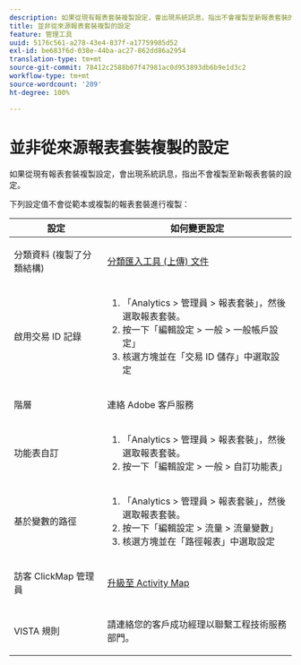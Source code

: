 ```yaml
---
description: 如果從現有報表套裝複製設定，會出現系統訊息，指出不會複製至新報表套裝的設定。
title: 並非從來源報表套裝複製的設定
feature: 管理工具
uuid: 5176c561-a278-43e4-837f-a17759985d52
exl-id: be683f6d-038e-44ba-ac27-862dd86a2954
translation-type: tm+mt
source-git-commit: 78412c2588b07f47981ac0d953893db6b9e1d3c2
workflow-type: tm+mt
source-wordcount: '209'
ht-degree: 100%

---
```


# 並非從來源報表套裝複製的設定

如果從現有報表套裝複製設定，會出現系統訊息，指出不會複製至新報表套裝的設定。

下列設定值不會從範本或複製的報表套裝進行複製：

<table id="table_9774249E3D804E7D97F12B88E26F9066"> 
 <thead> 
  <tr> 
   <th colname="col1" class="entry"> 設定 </th> 
   <th colname="col2" class="entry"> 如何變更設定 </th> 
  </tr>
 </thead>
 <tbody> 
  <tr> 
   <td colname="col1"> <p>分類資料 (複製了分類結構) </p> </td> 
   <td colname="col2"> <p><a href="https://docs.adobe.com/content/help/zh-Hant/analytics/components/classifications/classifications-importer/c-working-with-saint.html"> 分類匯入工具 (上傳) 文件</a> </p> </td> 
  </tr> 
  <tr> 
   <td colname="col1"> <p>啟用交易 ID 記錄 </p> </td> 
   <td colname="col2"> 
    <ol id="ol_4F3028A440C94447890498CF2E64C15B"> 
     <li id="li_243C7F7DF3074F7FB9893BEFDA8B0732"> <span class="uicontrol">「Analytics</span> &gt; <span class="uicontrol">管理員</span> &gt; <span class="uicontrol">報表套裝」</span>，然後選取報表套裝。 </li> 
     <li id="li_357D06A1F528473CBA07D4C840BE95D9">按一下<span class="uicontrol">「編輯設定</span> &gt; <span class="uicontrol">一般</span> &gt; <span class="uicontrol">一般帳戶設定」</span> </li> 
     <li id="li_9E0B7A9542864399AFDD5D422F7D6C22">核選方塊並在<span class="uicontrol">「交易 ID 儲存」</span>中選取設定 </li> 
    </ol> </td> 
  </tr> 
  <tr> 
   <td colname="col1"> <p>階層 </p> </td> 
   <td colname="col2"> <p>連絡 Adobe 客戶服務 </p> </td> 
  </tr> 
  <tr> 
   <td colname="col1"> <p>功能表自訂 </p> </td> 
   <td colname="col2"> 
    <ol id="ol_A3277C5843704DEA902DF030099E9227"> 
     <li id="li_8B3A5974466C4D9D9A3D3D0C6A30F414"><span class="uicontrol">「Analytics</span> &gt; <span class="uicontrol">管理員</span> &gt; <span class="uicontrol">報表套裝」</span>，然後選取報表套裝。 </li> 
     <li id="li_1B44AFD4026346698F3CB75E2CBF1959">按一下<span class="uicontrol">「編輯設定</span> &gt; <span class="uicontrol">一般</span> &gt; <span class="uicontrol">自訂功能表」</span> </li> 
    </ol> </td> 
  </tr> 
  <tr> 
   <td colname="col1"> <p>基於變數的路徑 </p> </td> 
   <td colname="col2"> 
    <ol id="ol_903A5FEF5B9847929BBB514A481F6E22"> 
     <li id="li_E352211ABD3245EC8C06313221BA4B36"><span class="uicontrol">「Analytics</span> &gt; <span class="uicontrol">管理員</span> &gt; <span class="uicontrol">報表套裝」</span>，然後選取報表套裝。 </li> 
     <li id="li_B19C4112D57D4D329A0774EBB345473B">按一下<span class="uicontrol">「編輯設定</span> &gt; <span class="uicontrol">流量</span> &gt; <span class="uicontrol">流量變數」</span> </li> 
     <li id="li_B1CED2EC85FE4A8EB7D95076040B35E1">核選方塊並在<span class="uicontrol">「路徑報表」</span>中選取設定 </li> 
    </ol> </td> 
  </tr> 
  <tr> 
   <td colname="col1"> <p>訪客 ClickMap 管理員 </p> </td> 
   <td colname="col2"> <p><a href="https://docs.adobe.com/content/help/zh-Hant/analytics/analyze/activity-map/getting-started/get-started-admins/activitymap-enable.html"> 升級至 Activity Map</a> </p> </td> 
  </tr> 
  <tr> 
   <td colname="col1"> <p>VISTA 規則 </p> </td> 
   <td colname="col2"> <p>請連絡您的客戶成功經理以聯繫工程技術服務部門。 </p> </td> 
  </tr> 
 </tbody> 
</table>
